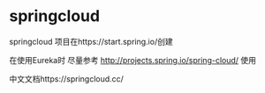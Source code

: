 # springcloud
springcloud
项目在https://start.spring.io/创建

在使用Eureka时 尽量参考
http://projects.spring.io/spring-cloud/
使用

中文文档https://springcloud.cc/
